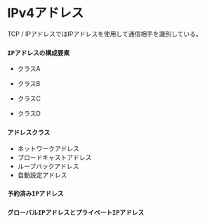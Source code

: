 # IPv4アドレス
TCP / IPアドレスではIPアドレスを使用して通信相手を識別している。

### `IPアドレスの構成要素`
- クラスA

- クラスB

- クラスC

- クラスD

### `アドレスクラス`
- ネットワークアドレス
- ブロードキャストアドレス
- ループバックアドレス
- 自動設定アドレス

### `予約済みIPアドレス`

### `グローバルIPアドレスとプライベートIPアドレス`
